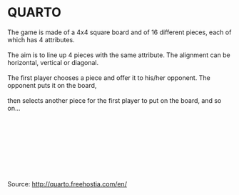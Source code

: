 # QUARTO
The game is made of a 4x4 square board and of 16 different pieces, each of which has 4 attributes.
</br>
</br>
The aim is to line up 4 pieces with the same attribute. The alignment can be horizontal, vertical or diagonal.
</br>
</br>
The first player chooses a piece and offer it to his/her opponent. The opponent puts it on the board,
</br>
</br>
then selects another piece for the first player to put on the board, and so on... 
</br>
</br>
</br>
</br>
</br>
</br>
</br>
</br>
</br>
</br>
Source: http://quarto.freehostia.com/en/
